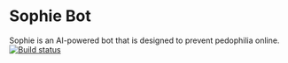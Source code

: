 # Sophie Bot
Sophie is an AI-powered bot that is designed to prevent pedophilia online.
[![Build status](https://ci.appveyor.com/api/projects/status/b0hyd098jwlgjmwb/branch/main?svg=true)](https://ci.appveyor.com/project/WillKenzie/sophiebot/branch/main)

